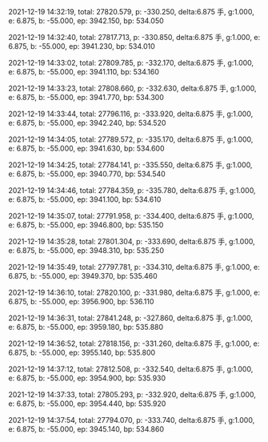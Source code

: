 2021-12-19 14:32:19, total: 27820.579, p: -330.250, delta:6.875 手, g:1.000, e: 6.875, b: -55.000, ep: 3942.150, bp: 534.050

2021-12-19 14:32:40, total: 27817.713, p: -330.850, delta:6.875 手, g:1.000, e: 6.875, b: -55.000, ep: 3941.230, bp: 534.010

2021-12-19 14:33:02, total: 27809.785, p: -332.170, delta:6.875 手, g:1.000, e: 6.875, b: -55.000, ep: 3941.110, bp: 534.160

2021-12-19 14:33:23, total: 27808.660, p: -332.630, delta:6.875 手, g:1.000, e: 6.875, b: -55.000, ep: 3941.770, bp: 534.300

2021-12-19 14:33:44, total: 27796.116, p: -333.920, delta:6.875 手, g:1.000, e: 6.875, b: -55.000, ep: 3942.240, bp: 534.520

2021-12-19 14:34:05, total: 27789.572, p: -335.170, delta:6.875 手, g:1.000, e: 6.875, b: -55.000, ep: 3941.630, bp: 534.600

2021-12-19 14:34:25, total: 27784.141, p: -335.550, delta:6.875 手, g:1.000, e: 6.875, b: -55.000, ep: 3940.770, bp: 534.540

2021-12-19 14:34:46, total: 27784.359, p: -335.780, delta:6.875 手, g:1.000, e: 6.875, b: -55.000, ep: 3941.100, bp: 534.610

2021-12-19 14:35:07, total: 27791.958, p: -334.400, delta:6.875 手, g:1.000, e: 6.875, b: -55.000, ep: 3946.800, bp: 535.150

2021-12-19 14:35:28, total: 27801.304, p: -333.690, delta:6.875 手, g:1.000, e: 6.875, b: -55.000, ep: 3948.310, bp: 535.250

2021-12-19 14:35:49, total: 27797.781, p: -334.310, delta:6.875 手, g:1.000, e: 6.875, b: -55.000, ep: 3949.370, bp: 535.460

2021-12-19 14:36:10, total: 27820.100, p: -331.980, delta:6.875 手, g:1.000, e: 6.875, b: -55.000, ep: 3956.900, bp: 536.110

2021-12-19 14:36:31, total: 27841.248, p: -327.860, delta:6.875 手, g:1.000, e: 6.875, b: -55.000, ep: 3959.180, bp: 535.880

2021-12-19 14:36:52, total: 27818.156, p: -331.260, delta:6.875 手, g:1.000, e: 6.875, b: -55.000, ep: 3955.140, bp: 535.800

2021-12-19 14:37:12, total: 27812.508, p: -332.540, delta:6.875 手, g:1.000, e: 6.875, b: -55.000, ep: 3954.900, bp: 535.930

2021-12-19 14:37:33, total: 27805.293, p: -332.920, delta:6.875 手, g:1.000, e: 6.875, b: -55.000, ep: 3954.440, bp: 535.920

2021-12-19 14:37:54, total: 27794.070, p: -333.740, delta:6.875 手, g:1.000, e: 6.875, b: -55.000, ep: 3945.140, bp: 534.860